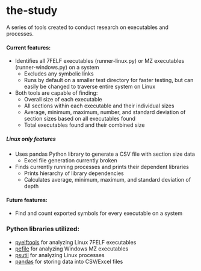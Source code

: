 # the-study
A series of tools created to conduct research on executables and processes.

#### Current features:
- Identifies all 7FELF executables (runner-linux.py) or MZ executables (runner-windows.py) on a system
  - Excludes any symbolic links
  - Runs by default on a smaller test directory for faster testing, but can easily be changed to traverse
    entire system on Linux
- Both tools are capable of finding:
  - Overall size of each executable 
  - All sections within each executable and their individual sizes
  - Average, minimum, maximum, number, and standard deviation of section sizes based on all executables found
  - Total executables found and their combined size
##### Linux only features
- Uses pandas Python library to generate a CSV file with section size data
  - Excel file generation currently broken
- Finds currently running processes and prints their dependent libraries
  - Prints hierarchy of library dependencies
  - Calculates average, minimum, maximum, and standard deviation of depth 

#### Future features:
- Find and count exported symbols for every executable on a system

### Python libraries utilized:
- [pyelftools](https://github.com/eliben/pyelftools) for analyzing Linux 7FELF executables
- [pefile](https://github.com/erocarrera/pefile) for analyzing Windows MZ executables
- [psutil](https://psutil.readthedocs.io/en/latest/) for analyzing Linux processes
- [pandas](https://pandas.pydata.org/) for storing data into CSV/Excel files

